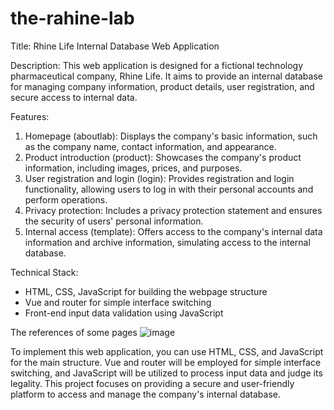 # the-rahine-lab
Title: Rhine Life Internal Database Web Application

Description: This web application is designed for a fictional technology pharmaceutical company, Rhine Life. It aims to provide an internal database for managing company information, product details, user registration, and secure access to internal data.

Features:

1. Homepage (aboutlab): Displays the company's basic information, such as the company name, contact information, and appearance.
2. Product introduction (product): Showcases the company's product information, including images, prices, and purposes.
3. User registration and login (login): Provides registration and login functionality, allowing users to log in with their personal accounts and perform operations.
4. Privacy protection: Includes a privacy protection statement and ensures the security of users' personal information.
5. Internal access (template): Offers access to the company's internal data information and archive information, simulating access to the internal database.

Technical Stack:

- HTML, CSS, JavaScript for building the webpage structure
- Vue and router for simple interface switching
- Front-end input data validation using JavaScript


The references of some pages
![image](https://github.com/468339236/the-rahine-lab/assets/25878851/09819cc1-102d-46c8-8455-cd04e8f72a88)


To implement this web application, you can use HTML, CSS, and JavaScript for the main structure. Vue and router will be employed for simple interface switching, and JavaScript will be utilized to process input data and judge its legality. This project focuses on providing a secure and user-friendly platform to access and manage the company's internal database.
